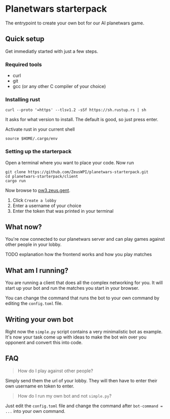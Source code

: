 # Planetwars starterpack

The entrypoint to create your own bot for our AI planetwars game.

## Quick setup

Get immediatly started with just a few steps.

### Required tools

- curl
- git
- gcc (or any other C compiler of your choice)

### Installing rust

```
curl --proto '=https' --tlsv1.2 -sSf https://sh.rustup.rs | sh
```
It asks for what version to install. The default is good, so just press enter.

Activate rust in your current shell

```
source $HOME/.cargo/env
```

### Setting up the starterpack
Open a terminal where you want to place your code. Now run
```
git clone https://github.com/ZeusWPI/planetwars-starterpack.git
cd planetwars-starterpack/client
cargo run
```

Now browse to [pw3.zeus.gent](https://pw3.zeus.gent). 

1. Click `Create a lobby`
2. Enter a username of your choice
3. Enter the token that was printed in your terminal
## What now?

You're now connected to our planetwars server and can play games against other people in your lobby.

TODO explanation how the frontend works and how you play matches

## What am I running?

You are running a client that does all the complex networking for you.
It will start up your bot and run the matches you start in your browser.

You can change the command that runs the bot to your own command by editing the `config.toml` file.

## Writing your own bot

Right now the `simple.py` script contains a very minimalistic bot as example. It's now your task come up with ideas to make the bot win over you opponent and convert this into code. 

## FAQ

> How do I play against other people?

Simply send them the url of your lobby. They will then have to enter their own username en token to enter.

> How do I run my own bot and not `simple.py`?

Just edit the `config.toml` file and change the command after `bot-command = ...` into your own command.
